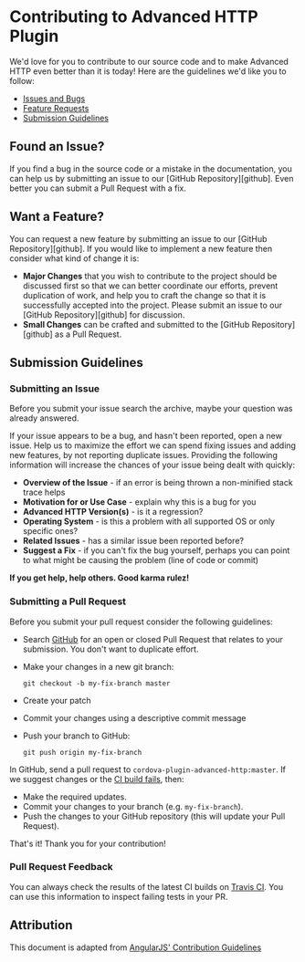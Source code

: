 # Contributing to Advanced HTTP Plugin

We'd love for you to contribute to our source code and to make Advanced HTTP even better than it is
today! Here are the guidelines we'd like you to follow:

 - [Issues and Bugs](#issue)
 - [Feature Requests](#feature)
 - [Submission Guidelines](#submit)

## <a name="issue"></a> Found an Issue?

If you find a bug in the source code or a mistake in the documentation, you can help us by
submitting an issue to our [GitHub Repository][github]. Even better you can submit a Pull Request
with a fix.

## <a name="feature"></a> Want a Feature?

You can request a new feature by submitting an issue to our [GitHub Repository][github]. If you
would like to implement a new feature then consider what kind of change it is:

* **Major Changes** that you wish to contribute to the project should be discussed first so that we
  can better coordinate our efforts, prevent duplication of work, and help you to craft the change
  so that it is successfully accepted into the project. Please submit an issue to our
  [GitHub Repository][github] for discussion.
* **Small Changes** can be crafted and submitted to the [GitHub Repository][github] as a Pull
  Request.

## <a name="submit"></a> Submission Guidelines

### Submitting an Issue
Before you submit your issue search the archive, maybe your question was already answered.

If your issue appears to be a bug, and hasn't been reported, open a new issue. Help us to maximize
the effort we can spend fixing issues and adding new features, by not reporting duplicate issues.
Providing the following information will increase the chances of your issue being dealt with
quickly:

* **Overview of the Issue** - if an error is being thrown a non-minified stack trace helps
* **Motivation for or Use Case** - explain why this is a bug for you
* **Advanced HTTP Version(s)** - is it a regression?
* **Operating System** - is this a problem with all supported OS or only specific ones?
* **Related Issues** - has a similar issue been reported before?
* **Suggest a Fix** - if you can't fix the bug yourself, perhaps you can point to what might be
  causing the problem (line of code or commit)

**If you get help, help others. Good karma rulez!**

### Submitting a Pull Request
Before you submit your pull request consider the following guidelines:

* Search [GitHub](https://github.com/silkimen/cordova-plugin-advanced-http/pulls) for an open or
  closed Pull Request that relates to your submission. You don't want to duplicate effort.
* Make your changes in a new git branch:

    ```shell
    git checkout -b my-fix-branch master
    ```
* Create your patch
* Commit your changes using a descriptive commit message
* Push your branch to GitHub:

    ```shell
    git push origin my-fix-branch
    ```

In GitHub, send a pull request to `cordova-plugin-advanced-http:master`.
If we suggest changes or the [CI build fails](#cibuild), then:

* Make the required updates.
* Commit your changes to your branch (e.g. `my-fix-branch`).
* Push the changes to your GitHub repository (this will update your Pull Request).

That's it! Thank you for your contribution!

### <a name="cibuild"></a> Pull Request Feedback
You can always check the results of the latest CI builds on
[Travis CI](https://travis-ci.org/silkimen/cordova-plugin-advanced-http/).
You can use this information to inspect failing tests in your PR.

## Attribution
This document is adapted from
[AngularJS' Contribution Guidelines](https://github.com/angular/angular.js/blob/master/CONTRIBUTING.md)

